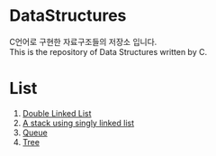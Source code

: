 # DataStructures
C언어로 구현한 자료구조들의 저장소 입니다.  
This is the repository of Data Structures written by C.

# List
1. [Double Linked List](./LinkedList.c)
2. [A stack using singly linked list](./Stack.c)
3. [Queue](./Queue.c)
4. [Tree](./Tree.c)
